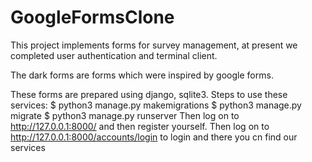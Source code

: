 # GoogleFormsClone
This project implements forms for survey management, at present we completed user authentication and terminal client.

The dark forms are forms which were inspired by google forms.

These forms are prepared using django, sqlite3.
Steps to use these services:
$ python3 manage.py makemigrations
$ python3 manage.py migrate
$ python3 manage.py runserver
Then log on to http://127.0.0.1:8000/ and then register yourself.
Then log on to http://127.0.0.1:8000/accounts/login to login and there you cn find our services
